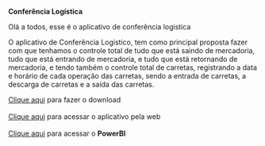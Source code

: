 **Conferência Logística**

Olá a todos, esse é o aplicativo de conferência logistica

O aplicativo de Conferência Logístico, tem como principal proposta 
fazer com que tenhamos o controle total de tudo que está saindo de mercadoria, 
tudo que está entrando de mercadoria, e tudo que está retornando de mercadoria, 
e tendo também o controle total de carretas, registrando a data e horário de 
cada operação das carretas, sendo a entrada de carretas, 
a descarga de carretas e a saída das carretas.

<a href='https://www.mediafire.com/file/wwlbr96klyqhrnw/ConferenciaLogistico.apk/file'>Clique aqui</a> para fazer o download <br><br>
<a href='https://cdrotas2.web.app/'>Clique aqui</a> para acessar o aplicativo pela web <br><br>
<a href="https://app.powerbi.com/view?r=eyJrIjoiNGM3MTU1Y2EtYTM0Zi00ZDAyLWEyMGQtNGMxMzhlZDllNGViIiwidCI6IjE5MDE3MzlkLTg1M2YtNDkwMS1iMTYwLTYxMDY4NWMwYzc5ZSJ9">Clique aqui</a> para acessar o <b>PowerBI</b> 
